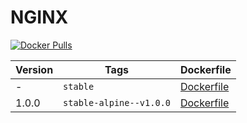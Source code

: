 NGINX
=================

[![Docker Pulls](https://img.shields.io/docker/pulls/digitalpulp/nginx.svg?maxAge=2592000)](https://hub.docker.com/r/digitalpulp/nginx)

| Version | Tags | Dockerfile |
| --- | --- | --- |
| - | `stable` | [Dockerfile](https://github.com/digitalpulp/nginx/blob/master/stable/Dockerfile-stable) |
|1.0.0| `stable-alpine--v1.0.0` | [Dockerfile](https://github.com/digitalpulp/nginx/blob/master/stable/Dockerfile-stable-alpine) |
